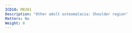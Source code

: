 ```yaml
---
ICD10: M8381
Description: "Other adult osteomalacia: Shoulder region"
Matters: No
Weight: 0
---
```


